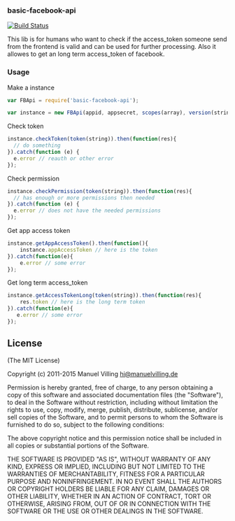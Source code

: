 
### **basic-facebook-api**

[![Build Status](https://travis-ci.org/theotow/basic-facebook-api.svg?branch=master)](https://travis-ci.org/theotow/basic-facebook-api)

This lib is for humans who want to check if the access_token someone send from the frontend is valid and can be used for further processing. Also it allowes to get an long term access_token of facebook.


### Usage


Make a instance
```javascript
var FBApi = require('basic-facebook-api');

var instance = new FBApi(appid, appsecret, scopes(array), version(string), cb);
```

Check token
```javascript
instance.checkToken(token(string)).then(function(res){
  // do something
}).catch(function (e) {
  e.error // reauth or other error    
});
```

Check permission
```javascript
instance.checkPermission(token(string)).then(function(res){
  // has enough or more permissions then needed
}).catch(function (e) {
  e.error // does not have the needed permissions
});
```

Get app access token
```javascript
instance.getAppAccessToken().then(function(){
    instance.appAccessToken // here is the token
}).catch(function(e){
    e.error // some error
});
```

Get long term access_token
```javascript
instance.getAccessTokenLong(token(string)).then(function(res){
    res.token // here is the long term token
}).catch(function(e){
   e.error // some error
});
```





## License

(The MIT License)

Copyright (c) 2011-2015 Manuel Villing <hi@manuelvilling.de>

Permission is hereby granted, free of charge, to any person obtaining a copy
of this software and associated documentation files (the "Software"), to deal
in the Software without restriction, including without limitation the rights
to use, copy, modify, merge, publish, distribute, sublicense, and/or sell
copies of the Software, and to permit persons to whom the Software is
furnished to do so, subject to the following conditions:

The above copyright notice and this permission notice shall be included in
all copies or substantial portions of the Software.

THE SOFTWARE IS PROVIDED "AS IS", WITHOUT WARRANTY OF ANY KIND, EXPRESS OR
IMPLIED, INCLUDING BUT NOT LIMITED TO THE WARRANTIES OF MERCHANTABILITY,
FITNESS FOR A PARTICULAR PURPOSE AND NONINFRINGEMENT. IN NO EVENT SHALL THE
AUTHORS OR COPYRIGHT HOLDERS BE LIABLE FOR ANY CLAIM, DAMAGES OR OTHER
LIABILITY, WHETHER IN AN ACTION OF CONTRACT, TORT OR OTHERWISE, ARISING FROM,
OUT OF OR IN CONNECTION WITH THE SOFTWARE OR THE USE OR OTHER DEALINGS IN
THE SOFTWARE.
